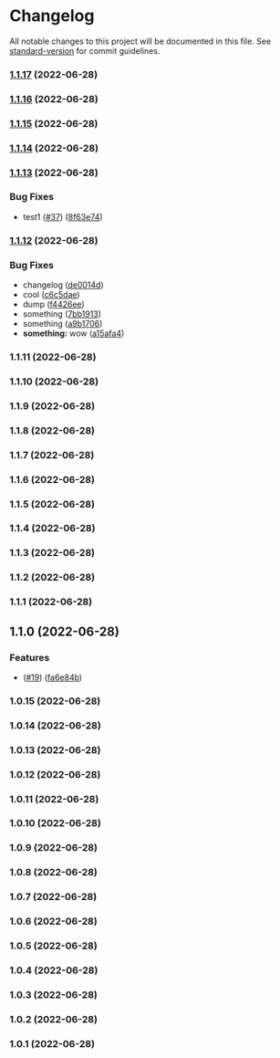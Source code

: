 # Changelog

All notable changes to this project will be documented in this file. See [standard-version](https://github.com/conventional-changelog/standard-version) for commit guidelines.

### [1.1.17](https://github.com/VegarRingdalAibel/actiontest/compare/v1.1.16...v1.1.17) (2022-06-28)

### [1.1.16](https://github.com/VegarRingdalAibel/actiontest/compare/v1.1.15...v1.1.16) (2022-06-28)

### [1.1.15](https://github.com/VegarRingdalAibel/actiontest/compare/v1.1.13...v1.1.15) (2022-06-28)

### [1.1.14](https://github.com/VegarRingdalAibel/actiontest/compare/v1.1.13...v1.1.14) (2022-06-28)

### [1.1.13](https://github.com/VegarRingdalAibel/actiontest/compare/v1.1.12...v1.1.13) (2022-06-28)


### Bug Fixes

* test1 ([#37](https://github.com/VegarRingdalAibel/actiontest/issues/37)) ([8f63e74](https://github.com/VegarRingdalAibel/actiontest/commits/8f63e745d4727f6ff3dccb8d15b26ecf5338308b))

### [1.1.12](https://github.com/VegarRingdalAibel/actiontest/compare/v1.1.11...v1.1.12) (2022-06-28)


### Bug Fixes

* changelog ([de0014d](https://github.com/VegarRingdalAibel/actiontest/commits/de0014d371618836700b0baa9d2bd58b10c5339f))
* cool ([c6c5dae](https://github.com/VegarRingdalAibel/actiontest/commits/c6c5daeb307d4f4e41d594c6a3d538b5b4d9c279))
* dump ([f4426ee](https://github.com/VegarRingdalAibel/actiontest/commits/f4426ee83fd63059e536ca9a803ee61dcee5717e))
* something ([7bb1913](https://github.com/VegarRingdalAibel/actiontest/commits/7bb1913c2148e304fa1cb050308c65b62888b528))
* something ([a9b1706](https://github.com/VegarRingdalAibel/actiontest/commits/a9b1706d4d803f43994618ca56dc1e11323a195e))
* **something:** wow ([a15afa4](https://github.com/VegarRingdalAibel/actiontest/commits/a15afa4a226ce9834ba66e2090c81b4c8c84f016))

### 1.1.11 (2022-06-28)

### 1.1.10 (2022-06-28)

### 1.1.9 (2022-06-28)

### 1.1.8 (2022-06-28)

### 1.1.7 (2022-06-28)

### 1.1.6 (2022-06-28)

### 1.1.5 (2022-06-28)

### 1.1.4 (2022-06-28)

### 1.1.3 (2022-06-28)

### 1.1.2 (2022-06-28)

### 1.1.1 (2022-06-28)

## 1.1.0 (2022-06-28)


### Features

* ([#19](https://github.com/VegarRingdalAibel/actiontest/issues/19)) ([fa6e84b](https://github.com/VegarRingdalAibel/actiontest/commits/fa6e84b168dec3c5e5443d9cc603d8f8a06eb595))

### 1.0.15 (2022-06-28)

### 1.0.14 (2022-06-28)

### 1.0.13 (2022-06-28)

### 1.0.12 (2022-06-28)

### 1.0.11 (2022-06-28)

### 1.0.10 (2022-06-28)

### 1.0.9 (2022-06-28)

### 1.0.8 (2022-06-28)

### 1.0.7 (2022-06-28)

### 1.0.6 (2022-06-28)

### 1.0.5 (2022-06-28)

### 1.0.4 (2022-06-28)

### 1.0.3 (2022-06-28)

### 1.0.2 (2022-06-28)

### 1.0.1 (2022-06-28)
